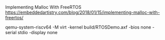 Implementing Malloc With FreeRTOS
https://embeddedartistry.com/blog/2018/01/15/implementing-malloc-with-freertos/

qemu-system-riscv64 -M virt -kernel build/RTOSDemo.axf  -bios none -serial stdio -display none
